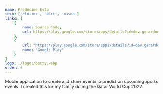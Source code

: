 ```yaml
---
name: Predecime Esta
tech: ["Flutter", "Dart", "mason"]
links: [
    {
        name: Source Code,
        url: https://play.google.com/store/apps/details?id=dev.gerardomiranda.betty
    },
    {
        url: "https://play.google.com/store/apps/details?id=dev.gerardomiranda.betty", 
        name: "Google Play"
    }
]
logo: ./logos/betty.webp
order: 4
---
```


Mobile application to create and share events to predict on upcoming 
sports events. I created this for my family during the Qatar World 
Cup 2022.